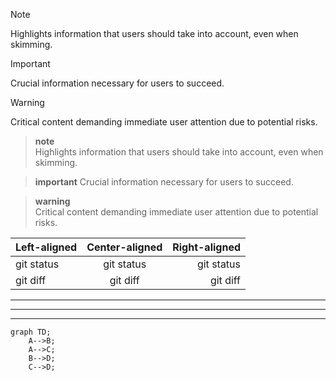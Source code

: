 > [!NOTE]  
> Highlights information that users should take into account, even when skimming.

> [!IMPORTANT]  
> Crucial information necessary for users to succeed.

> [!WARNING]  
> Critical content demanding immediate user attention due to potential risks.




> **note**  
> Highlights information that users should take into account, even when skimming.

> **important**
> Crucial information necessary for users to succeed.

> **warning**  
> Critical content demanding immediate user attention due to potential risks.


| Left-aligned | Center-aligned | Right-aligned |
| :---         |     :---:      |          ---: |
| git status   | git status     | git status    |
| git diff     | git diff       | git diff      |



---
***
___



```mermaid
graph TD;
    A-->B;
    A-->C;
    B-->D;
    C-->D;
```

